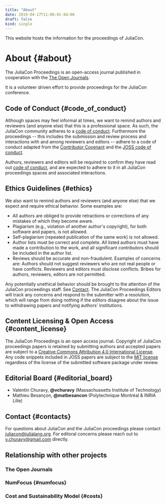 ```yaml
---
title: "About"
date: 2019-04-17T11:06:01-04:00
draft: false
kind: single
---
```


This website hosts the information for the proceedings of JuliaCon.

# About {#about}

The JuliaCon Proceedings is an open-access journal published in
cooperation with the [The Open Journals](http://www.theoj.org/).

It is a volunteer driven effort to provide proceedings for the JuliaCon conference.

## Code of Conduct {#code_of_conduct}

Although spaces may feel informal at times, we want to remind authors and reviewers (and anyone else) that this is a professional space. As such,
the JuliaCon community adheres to a [code of conduct](https://juliacon.org/2019/coc). Furthermore the proceedings -- this includes the submission
and review process and interactions with and among reviewers and editors -- adhere to a code of conduct adapted from the [Contributor Covenant](https://www.contributor-covenant.org/)
and the [JOSS code of conduct](https://github.com/openjournals/joss/blob/master/CODE_OF_CONDUCT.md).

Authors, reviewers and editors will be required to confirm they have read out [code of conduct](/coc), and are expected to adhere to it in all
JuliaCon proceedings spaces and associated interactions.

## Ethics Guidelines {#ethics}

We also want to remind authors and reviewers (and anyone else) that we expect and require ethical behavior. Some examples are:

- All authors are obliged to provide retractions or corrections of any mistakes of which they become aware.
- Plagiarism (e.g., violation of another author's copyright), for both software and papers, is not allowed.
- Self-plagiarism (repeated publication of the same work) is not allowed.
- Author lists must be correct and complete. All listed authors must have made a contribution to the work, and all significant contributors should be included in the author list.
- Reviews should be accurate and non-fraudulent. Examples of concerns are: Authors should not suggest reviewers who are not real people or have conflicts. Reviewers and editors must disclose conflicts. Bribes for authors, reviewers, editors are not permitted.

Any potentially unethical behavior should be brought to the attention of the JuliaCon proceedings staff. See [Contact](#contact).
The JuliaCon Proceedings Editors will track any concerns and respond to the submitter with a resolution,
which will range from doing nothing if the editors disagree about the issue to withdrawing papers and notifying authors' institutions.

## Content Licensing & Open Access {#content_license}

The JuliaCon Proceedings is an open access journal. Copyright of JuliaCon proceedings papers
is retained by submitting authors and accepted papers are subject to a [Creative Commons Attribution 4.0 International License](http://creativecommons.org/licenses/by/4.0/").
Any code snippets included in JOSS papers are subject to the [MIT license](https://opensource.org/licenses/MIT)
regardless of the license of the submitted software package under review.</p>

## Editorial Board {#editorial_board}

- Valentin Churavy, **@vchuravy** (Massachussetts Institute of Technology)
- Mathieu Besançon, **@matbesancon** (Polytechnique Montréal & INRIA Lille)

## Contact {#contacts}

For questions about JuliaCon and the JuliaCon proceedings please contact <juliacon@julialang.org>.
For editoral concerns please reach out to <v.churavy@gmail.com> directly.

## Relationship with other projects
### The Open Journals
### NumFocus {#numfocus}
### Cost and Sustainability Model {#costs}
